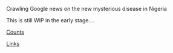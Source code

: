 Crawling Google news on the new mysterious disease in Nigeria

This is still WIP in the early stage....



[Counts](data/google-news-counts.csv)

[Links](data/google-news-links.csv)
